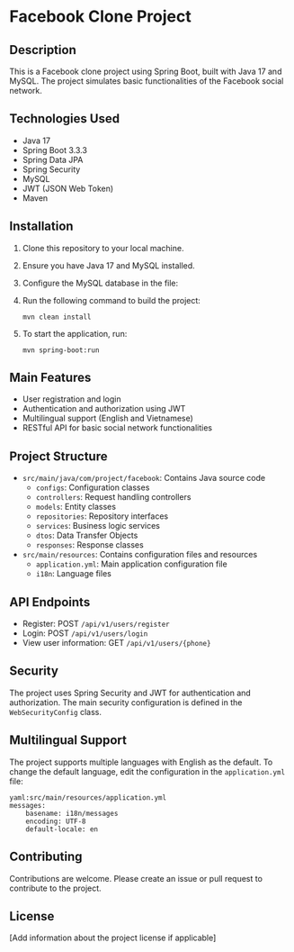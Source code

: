 # Facebook Clone Project

## Description
This is a Facebook clone project using Spring Boot, built with Java 17 and MySQL. The project simulates basic functionalities of the Facebook social network.

## Technologies Used
- Java 17
- Spring Boot 3.3.3
- Spring Data JPA
- Spring Security
- MySQL
- JWT (JSON Web Token)
- Maven

## Installation
1. Clone this repository to your local machine.
2. Ensure you have Java 17 and MySQL installed.
3. Configure the MySQL database in the file:

4. Run the following command to build the project:
   ```
   mvn clean install
   ```

5. To start the application, run:
   ```
   mvn spring-boot:run
   ```

## Main Features
- User registration and login
- Authentication and authorization using JWT
- Multilingual support (English and Vietnamese)
- RESTful API for basic social network functionalities

## Project Structure
- `src/main/java/com/project/facebook`: Contains Java source code
  - `configs`: Configuration classes
  - `controllers`: Request handling controllers
  - `models`: Entity classes
  - `repositories`: Repository interfaces
  - `services`: Business logic services
  - `dtos`: Data Transfer Objects
  - `responses`: Response classes
- `src/main/resources`: Contains configuration files and resources
  - `application.yml`: Main application configuration file
  - `i18n`: Language files

## API Endpoints
- Register: POST `/api/v1/users/register`
- Login: POST `/api/v1/users/login`
- View user information: GET `/api/v1/users/{phone}`

## Security
The project uses Spring Security and JWT for authentication and authorization. The main security configuration is defined in the `WebSecurityConfig` class.

## Multilingual Support
The project supports multiple languages with English as the default. To change the default language, edit the configuration in the `application.yml` file:
```
yaml:src/main/resources/application.yml
messages:
    basename: i18n/messages
    encoding: UTF-8
    default-locale: en
```

## Contributing
Contributions are welcome. Please create an issue or pull request to contribute to the project.

## License
[Add information about the project license if applicable]